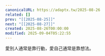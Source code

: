 ```yaml
---
canonicalURL: https://adaptx.tw/2025-08-26
related: []
prev: "[[2025-08-25]]"
next: "[[2025-08-27]]"
created: 2025-08-26T00:00:00
modified: 2025-09-04T05:22:55
---
```


愛別人通常是靠行動，愛自己通常是靠想法。
